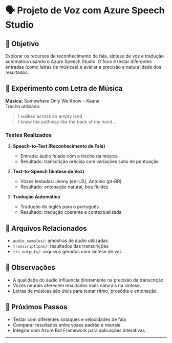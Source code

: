 # 🗣️ Projeto de Voz com Azure Speech Studio

## 🧠 Objetivo

Explorar os recursos de reconhecimento de fala, síntese de voz e tradução automática usando o Azure Speech Studio. O foco é testar diferentes entradas (como letras de músicas) e avaliar a precisão e naturalidade dos resultados.

## 🎵 Experimento com Letra de Música

**Música:** Somewhere Only We Know – Keane  
Trecho utilizado:
> I walked across an empty land  
> I knew the pathway like the back of my hand...

### Testes Realizados

1. **Speech-to-Text (Reconhecimento de Fala)**
   - Entrada: áudio falado com o trecho da música
   - Resultado: transcrição precisa com variações sutis de pontuação

2. **Text-to-Speech (Síntese de Voz)**
   - Vozes testadas: Jenny (en-US), Antonio (pt-BR)
   - Resultado: entonação natural, boa fluidez

3. **Tradução Automática**
   - Tradução do inglês para o português
   - Resultado: tradução coerente e contextualizada

## 📂 Arquivos Relacionados

- `audio_samples/`: amostras de áudio utilizadas
- `transcriptions/`: resultados das transcrições
- `tts_outputs/`: arquivos gerados com síntese de voz

## 📌 Observações

- A qualidade do áudio influencia diretamente na precisão da transcrição.
- Vozes neurais oferecem resultados mais naturais na síntese.
- Letras de músicas são úteis para testar ritmo, prosódia e entonação.

## 🚀 Próximos Passos

- Testar com diferentes sotaques e velocidades de fala
- Comparar resultados entre vozes padrão e neurais
- Integrar com Azure Bot Framework para aplicações interativas

---


